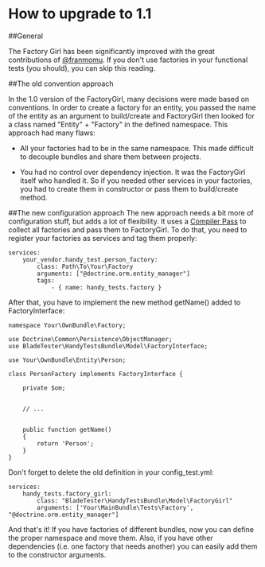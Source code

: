 How to upgrade to 1.1
=====================


##General

The Factory Girl has been significantly improved with the great contributions of [@franmomu][franmomu]. If you don't use factories in your functional tests (you should), you can skip this reading.


##The old convention approach

In the 1.0 version of the FactoryGirl, many decisions were made based on conventions. In order to create a factory for an entity, you passed the name of the entity as an argument to build/create and FactoryGirl then looked for a class named "Entity" + "Factory" in the defined namespace. This approach had many flaws:

- All your factories had to be in the same namespace. This made difficult to decouple bundles and share them between projects.

- You had no control over dependency injection. It was the FactoryGirl itself who handled it. So if you needed other services in your factories, you had to create them in constructor or pass them to build/create method.


##The new configuration approach
The new approach needs a bit more of configuration stuff, but adds a lot of flexibility. It uses a [Compiler Pass][compiler_pass] to collect all factories and pass them to FactoryGirl. To do that, you need to register your factories as services and tag them properly:


    services:
        your_vendor.handy_test.person_factory:
            class: Path\To\Your\Factory
            arguments: ["@doctrine.orm.entity_manager"]
            tags:
                - { name: handy_tests.factory }


After that, you have to implement the new method getName() added to FactoryInterface:


    namespace Your\OwnBundle\Factory;

    use Doctrine\Common\Persistence\ObjectManager;
    use BladeTester\HandyTestsBundle\Model\FactoryInterface;

    use Your\OwnBundle\Entity\Person;

    class PersonFactory implements FactoryInterface {

        private $om;


        // ...


        public function getName()
        {
            return 'Person';
        }
    }


Don't forget to delete the old definition in your config_test.yml:

    services:
        handy_tests.factory_girl:
            class: "BladeTester\HandyTestsBundle\Model\FactoryGirl"
            arguments: ['Your\MainBundle\Tests\Factory', "@doctrine.orm.entity_manager"]


And that's it! If you have factories of different bundles, now you can define the proper namespace and move them. Also, if you have other dependencies (i.e. one factory that needs another) you can easily add them to the constructor arguments.



[franmomu]: https://github.com/franmomu
[compiler_pass]: http://symfony.com/doc/current/cookbook/service_container/compiler_passes.html
